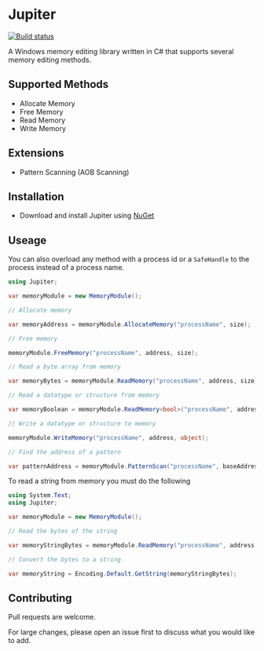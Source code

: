 # Jupiter

[![Build status](https://ci.appveyor.com/api/projects/status/jp6fnwbq34w012gj?svg=true)](https://ci.appveyor.com/project/Akaion/jupiter)

A Windows memory editing library written in C# that supports several memory editing methods.

## Supported Methods

* Allocate Memory
* Free Memory
* Read Memory
* Write Memory

## Extensions

* Pattern Scanning (AOB Scanning)

## Installation

* Download and install Jupiter using [NuGet](https://www.nuget.org/packages/Jupiter)

## Useage

You can also overload any method with a process id  or a `SafeHandle` to the process instead of a process name.

```csharp
using Jupiter;

var memoryModule = new MemoryModule();

// Allocate memory

var memoryAddress = memoryModule.AllocateMemory("processName", size);

// Free memory

memoryModule.FreeMemory("processName", address, size);

// Read a byte array from memory

var memoryBytes = memoryModule.ReadMemory("processName", address, size);

// Read a datatype or structure from memory

var memoryBoolean = memoryModule.ReadMemory<bool>("processName", address);

// Write a datatype or structure to memory

memoryModule.WriteMemory("processName", address, object);

// Find the address of a pattern

var patternAddress = memoryModule.PatternScan("processName", baseAddress, "45 FF ?? 01 ?? ?? 2A");
```

To read a string from memory you must do the following

```csharp
using System.Text;
using Jupiter;

var memoryModule = new MemoryModule();

// Read the bytes of the string

var memoryStringBytes = memoryModule.ReadMemory("processName", address, size);

// Convert the bytes to a string

var memoryString = Encoding.Default.GetString(memoryStringBytes);
```

## Contributing

Pull requests are welcome. 

For large changes, please open an issue first to discuss what you would like to add.
